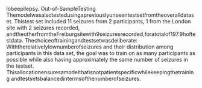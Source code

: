 lobeepilepsy.
Out-of-SampleTesting
Themodelwasalsotestedusingapreviouslyunseentestsetfromtheoveralldataset. Thistest
set included 11 seizures from 2 participants, 1 from the London site with 2 seizures recorded,
andtheotherfromtheFreiburgsitewith9seizuresrecorded,foratotalof197.9hoftestdata.
Thechoiceoftrainingandtestsetwasdeliberate: Withtherelativelylownumberofseizures
and their distribution among participants in this data set, the goal was to train on as many
participants as possible while also having approximately the same number of seizures in the
testset. Thisallocationensuresamodelthatisnotpatientspecificwhilekeepingthetraining
andtestsetsbalancedintermsofthenumberofseizures.